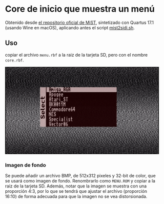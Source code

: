 # Core de inicio que muestra un menú

Obtenido desde [el repositorio oficial de MiST](https://github.com/mist-devel/mist-binaries/tree/master/cores/menu), sintetizado con Quartus 17.1 (usando Wine en macOS), aplicando antes el script [mist2sidi.sh](../src/README.md#misttosidi.sh).

## Uso

copiar el archivo `menu.rbf` a la raiz de la tarjeta SD, pero con el nombre `core.rbf`.

![screenshot](menu.png)

### Imagen de fondo

Se puede añadir un archivo BMP, de 512x312 pixeles y 32-bit de color, que se usará como imagen de fondo. Renombrarlo como `MENU.ROM` y copiar a la raiz de la tarjeta SD. Además, notar que la imagen se muestra con una proporción 4:3, por lo que se tendrá que ajustar el archivo (proporción 16:10) de forma adecuada para que la imagen no se vea distorsionada.
